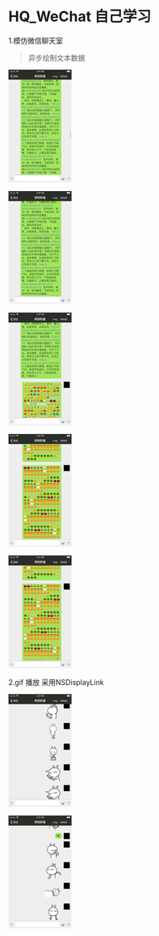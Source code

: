 # HQ_WeChat  自己学习

1.模仿微信聊天室 
 
 > 异步绘制文本数据

![图片说明1](https://github.com/huangqizhan/HQ_WeChat/blob/master/screenshort/175737.png)

 ![图片说明1](https://github.com/huangqizhan/HQ_WeChat/blob/master/screenshort/175743.png)

 ![图片说明1](https://github.com/huangqizhan/HQ_WeChat/blob/master/screenshort/175732.png)

 ![图片说明1](https://github.com/huangqizhan/HQ_WeChat/blob/master/screenshort/175727.png)

![图片说明1](https://github.com/huangqizhan/HQ_WeChat/blob/master/screenshort/175716.png)

2.gif 播放 采用NSDisplayLink 

![图片说明1](https://github.com/huangqizhan/HQ_WeChat/blob/master/screenshort/175706.png)

![图片说明1](https://github.com/huangqizhan/HQ_WeChat/blob/master/screenshort/175703.png)











